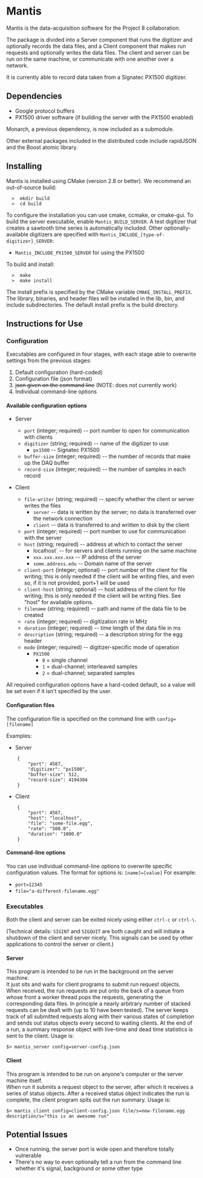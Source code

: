 Mantis
======
Mantis is the data-acquisition software for the Project 8 collaboration.

The package is divided into a Server component that runs the digitizer and 
optionally records the data files, and a Client component that makes run requests and 
optionally writes the data files.  The client and server can be run on the same machine, 
or communicate with one another over a network.

It is currently able to record data taken from a Signatec PX1500 digitizer.

Dependencies
------------
- Google protocol buffers
- PX1500 driver software (if building the server with the PX1500 enabled)

Monarch, a previous dependency, is now included as a submodule.

Other external packages included in the distributed code include rapidJSON and the
Boost atomic library.

Installing
----------
Mantis is installed using CMake (version 2.8 or better).
We recommend an out-of-source build:
```
  >  mkdir build
  >  cd build
```
    
To configure the installation you can use cmake, ccmake, or cmake-gui.
To build the server executable, enable `Mantis_BUILD_SERVER`.  A test digitizer 
that creates a sawtooth time series is automatically included. 
Other optionally-available digitizers are specified with `Mantis_INCLUDE_[type-of-digitizer]_SERVER`:
- `Mantis_INCLUDE_PX1500_SERVER` for using the PX1500

To build and install:
```
  >  make
  >  make install
```
    
The install prefix is specified by the CMake variable `CMAKE_INSTALL_PREFIX`.
The library, binaries, and header files will be installed in the 
lib, bin, and include subdirectories. The default install prefix is the
build directory.

Instructions for Use
--------------------
### Configuration
Executables are configured in four stages, with each stage able to overwrite 
settings from the previous stages:
 1. Default configuration (hard-coded)
 2. Configuration file (json format)
 3. ~~json given on the command line~~ (NOTE: does not currently work)
 4. Individual command-line options

#### Available configuration options
- Server
    - `port` (integer; required) -- port number to open for communication with clients
    - `digitizer` (string; required) -- name of the digitizer to use:
        - `px1500` -- Signatec PX1500
    - `buffer-size` (integer; required) -- the number of records that make up the DAQ buffer
    - `record-size` (integer; required) -- the number of samples in each record

- Client
    - `file-writer` (string; required) -- specify whether the client or server writes the files
        - `server` -- data is written by the server; no data is transferred over the network connection
        - `client` -- data is transferred to and written to disk by the client
    - `port` (integer; required) -- port number to use for communication with the server
    - `host` (string; required) -- address at which to contact the server
        - localhost` -- for servers and clients running on the same machine
        - `xxx.xxx.xxx.xxx` -- IP address of the server
        - `some.address.edu` -- Domain name of the server
    - `client-port` (integer; optional) -- port number of the client for file writing; this is only needed 
    if the client will be writing files, and even so, if it is not provided, port+1 will be used
    - `client-host` (string; optional) -- host address of the client for file writing; this is only needed 
    if the client will be writing files.  See "host" for available options.
    - `filename` (string; required) -- path and name of the data file to be created
    - `rate` (integer; required) -- digitization rate in MHz
    - `duration` (integer; required) -- time length of the data file in ms
    - `description` (string; required) -- a description string for the egg header
    - `mode` (integer; required) -- digitizer-specific mode of operation
        - `PX1500`
            -  `0` = single channel
            -  `1` = dual-channel; interleaved samples
            -  `2` = dual-channel; separated samples

All required configuration options have a hard-coded default, so a value will be set even if it isn't specified by the user.

#### Configuration files
The configuration file is specified on the command line with `config=[filename]`

Examples:
- Server
```
    {
        "port": 4587,
        "digitizer": "px1500",
        "buffer-size": 512,
        "record-size": 4194304
    }
```

- Client
```
    {
        "port": 4587,
        "host": "localhost",
        "file": "some-file.egg",
        "rate": "500.0",
        "duration": "1000.0"
    }
``` 
#### Command-line options
You can use individual command-line options to overwrite specific configuration
values.  The format for options is: `[name]=[value]`
For example:
- `port=12345`
- `file="a-different-filename.egg"`

### Executables
Both the client and server can be exited nicely using either `ctrl-c` or `ctrl-\`. 

(Technical details: `SIGINT` and `SIGQUIT` are both caught and will initiate a shutdown of 
the client and server nicely. This signals can be used by other applications 
to control the server or client.)

#### Server
This program is intended to be run in the background on the server machine.  
It just sits and waits for client programs to submit run request objects.  
When received, the run requests are put onto the back of a queue from whose 
front a worker thread pops the requests, generating the corresponding data files. 
In principle a nearly arbitrary number of stacked requests can be dealt with 
(up to 10 have been tested).  The server keeps track of all submitted requests 
along with their various states of completion and sends out status objects 
every second to waiting clients.  At the end of a run, a summary response 
object with live-time and dead time statistics is sent to the client.
Usage is:

```
$> mantis_server config=server-config.json
```

#### Client
This program is intended to be run on anyone's computer or the server machine itself.  
When run it submits a request object to the server, after which it receives a series 
of status objects.  After a received status object indicates the run is complete, 
the client program spits out the run summary. Usage is:

```
$> mantis_client config=client-config.json file/s=new-filename.egg description/s="this is an awesome run"
```


Potential Issues
----------------
* Once running, the server port is wide open and therefore totally vulnerable
* There's no way to even optionally tell a run from the command line whether it's signal, background or some other type
